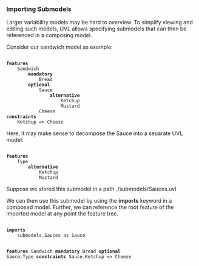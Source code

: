 ### Importing Submodels

Larger variability models may be hard to overview. To simplify viewing and editing such models, UVL allows specifying submodels that can then be referenced in a composing model.

Consider our sandwich model as example:

<code>
<b>features</b>
    Sandwich
        <b>mandatory</b>
            Bread
        <b>optional</b>
            Sauce
                <b>alternative</b>
                    Ketchup
                    Mustard
            Cheese
<b>constraints</b>
    Ketchup => Cheese
</code>

Here, it may make sense to decompose the Sauce into a separate UVL model:

<code>
<b>features</b>
    Type
        <b>alternative</b>
            Ketchup
            Mustard
</code>

Suppose we stored this submodel in a path ./submodels/Sauces.uvl

We can then use this submodel by using the **imports** keyword in a composed model. Further, we can reference the root feature of the imported model at any point the feature tree.

<code>
<b>imports</b>
    submodels.Sauces as Sauce

<b>features</b>
    Sandwich
        <b>mandatory</b>
            Bread
        <b>optional</b>
            Sauce.Type
<b>constraints</b>
    Sauce.Ketchup => Cheese
</code>